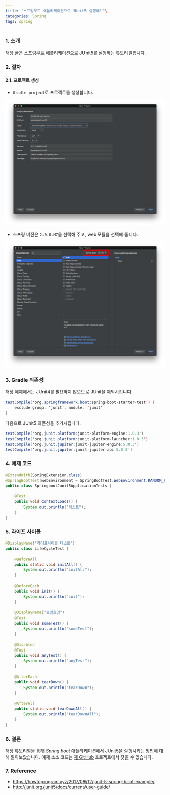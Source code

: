 ```yaml
---
title: "스프링부트 애플리케이션으로 JUnit5 실행하기"\
categories: Spring
tags: spring
---
```


### 1. 소개

해당 글은 스프링부트 애플리케이션으로 JUnit5를 실행하는 튜토리얼입니다.



### 2. 절차

#### 2.1. 프로젝트 생성

- `Gradle project`로 프로젝트를 생성합니다.

![20180122_01_01](/images/2018/0122_01_01.png)

- 스프링 버전은 `2.0.0.M7`을 선택해 주고, web 모듈을 선택해 줍니다.

![20180122_01_02](/images/2018/0122_01_02.png)

### 3. Gradle 의존성

해당 예제에서는 JUnit4를 필요하지 않으므로 JUnit을 제외시킵니다.

```java
testCompile('org.springframework.boot:spring-boot-starter-test') {
	exclude group: 'junit', module: 'junit'
}
```

다음으로 JUnit5 의존성을 추가시킵니다.

```java
testCompile('org.junit.platform:junit-platform-engine:1.0.3')
testCompile('org.junit.platform:junit-platform-launcher:1.0.3')
testCompile('org.junit.jupiter:junit-jupiter-engine:5.0.3')
testCompile('org.junit.jupiter:junit-jupiter-api:5.0.3')
```



### 4. 예제 코드

```java
@ExtendWith(SpringExtension.class)
@SpringBootTest(webEnvironment = SpringBootTest.WebEnvironment.RANDOM_PORT)
public class SpringbootJunit5ApplicationTests {

	@Test
	public void contextLoads() {
        System.out.println("테스트");
	}
}
```



### 5. 라이프 사이클

```java
@DisplayName("라이프사이클 테스트")
public class LifeCycleTest {

    @BeforeAll
    public static void initAll() {
        System.out.println("initAll");
    }

    @BeforeEach
    public void init() {
        System.out.println("init");
    }

    @DisplayName("호잇호잇")
    @Test
    public void someTest() {
        System.out.println("someTest");
    }

    @Disabled
    @Test
    public void anyTest() {
        System.out.println("anyTest");
    }

    @AfterEach
    public void tearDown() {
        System.out.println("tearDown");
    }

    @AfterAll
    public static void tearDownAll() {
        System.out.println("tearDownAll");
    }
}
```



### 6. 결론

해당 튜토리얼을 통해 *Spring boot* 애플리케이션에서 JUnit5을 실행시키는 방법에 대해 알아보았습니다. 예제 소소 코드는 [제  GitHub](https://github.com/WonYoungPark/springboot-junit5) 프로젝트에서 찾을 수 있습니다.



### 7. Reference

- https://howtoprogram.xyz/2017/09/12/junit-5-spring-boot-example/
- http://junit.org/junit5/docs/current/user-guide/


